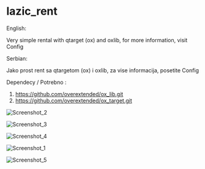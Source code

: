 # lazic_rent

English:

Very simple rental with qtarget (ox) and oxlib, for more information, visit Config

Serbian:

Jako prost rent sa qtargetom (ox) i oxlib, za vise informacija, posetite Config

Dependecy / Potrebno :

1. https://github.com/overextended/ox_lib.git
2. https://github.com/overextended/ox_target.git

![Screenshot_2](https://github.com/lazicdev/lazic_rent/assets/109192302/3b404ae6-444f-4fb0-8936-31242f4b66d7)

![Screenshot_3](https://github.com/lazicdev/lazic_rent/assets/109192302/d2147467-56ed-45d6-a40a-dfb8906bc81f)

![Screenshot_4](https://github.com/lazicdev/lazic_rent/assets/109192302/8ec1ab46-cefb-4cb4-b641-717fb9291b3b)

![Screenshot_1](https://github.com/lazicdev/lazic_rent/assets/109192302/31978891-cbbc-45df-ae2e-32e885714b55)

![Screenshot_5](https://github.com/lazicdev/lazic_rent/assets/109192302/c5aeb7f7-baac-4ca8-b0f8-07e8f3bfc329)
